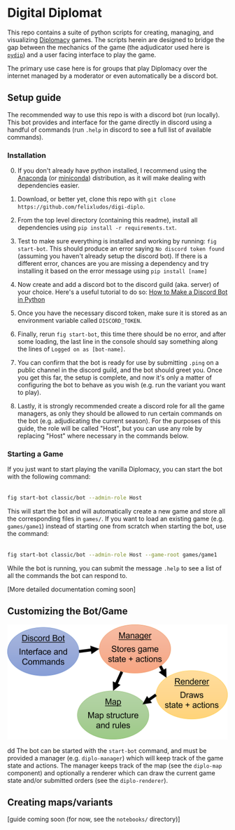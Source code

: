 # Digital Diplomat

This repo contains a suite of python scripts for creating, managing, and visualizing [Diplomacy](https://en.wikipedia.org/wiki/Diplomacy_(game)) games. The scripts herein are designed to bridge the gap between the mechanics of the game (the adjudicator used here is [`pydip`](https://github.com/aparkins/pydip)) and a user facing interface to play the game.

The primary use case here is for groups that play Diplomacy over the internet managed by a moderator or even automatically be a discord bot.


## Setup guide

The recommended way to use this repo is with a discord bot (run locally). This bot provides and interface for the game directly in discord using a handful of commands (run `.help` in discord to see a full list of available commands).


### Installation

0. If you don't already have python installed, I recommend using the [Anaconda](https://www.anaconda.com/products/individual) (or [miniconda](https://docs.conda.io/en/latest/miniconda.html)) distribution, as it will make dealing with dependencies easier.

1. Download, or better yet, clone this repo with `git clone https://github.com/felixludos/digi-diplo`. 

2. From the top level directory (containing this readme), install all dependencies using `pip install -r requirements.txt`.

3. Test to make sure everything is installed and working by running: `fig start-bot`. This should produce an error saying `No discord token found` (assuming you haven't already setup the discord bot). If there is a different error, chances are you are missing a dependency and try installing it based on the error message using `pip install [name]`

4. Now create and add a discord bot to the discord guild (aka. server) of your choice. Here's a useful tutorial to do so: [How to Make a Discord Bot in Python](https://realpython.com/how-to-make-a-discord-bot-python/)

5. Once you have the necessary discord token, make sure it is stored as an environment variable called `DISCORD_TOKEN`.

6. Finally, rerun `fig start-bot`, this time there should be no error, and after some loading, the last line in the console should say something along the lines of `Logged on as [bot-name]`.

7. You can confirm that the bot is ready for use by submitting `.ping` on a public channel in the discord guild, and the bot should greet you. Once you get this far, the setup is complete, and now it's only a matter of configuring the bot to behave as you wish (e.g. run the variant you want to play).

8. Lastly, it is strongly recommended create a discord role for all the game managers, as only they should be allowed to run certain commands on the bot (e.g. adjudicating the current season). For the purposes of this guide, the role will be called "Host", but you can use any role by replacing "Host" where necessary in the commands below.

### Starting a Game

If you just want to start playing the vanilla Diplomacy, you can start the bot with the following command:

```bash

fig start-bot classic/bot --admin-role Host

```

This will start the bot and will automatically create a new game and store all the corresponding files in `games/`. If you want to load an existing game (e.g. `games/game1`) instead of starting one from scratch when starting the bot, use the command:

```bash

fig start-bot classic/bot --admin-role Host --game-root games/game1

```

While the bot is running, you can submit the message `.help` to see a list of all the commands the bot can respond to. 

[More detailed documentation coming soon]
 
## Customizing the Bot/Game

![](assets/misc/bot_structure.png)

dd
The bot can be started with the `start-bot` command, and must be provided a manager (e.g. `diplo-manager`) which will keep track of the game state and actions. The manager keeps track of the map (see the `diplo-map` component) and optionally a renderer which can draw the current game state and/or submitted orders (see the `diplo-renderer`).


## Creating maps/variants

[guide coming soon (for now, see the `notebooks/` directory)]

